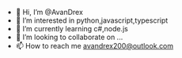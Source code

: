 - 👋 Hi, I’m @AvanDrex
- 👀 I’m interested in python,javascript,typescript
- 🌱 I’m currently learning c#,node.js
- 💞️ I’m looking to collaborate on ...
- 📫 How to reach me avandrex200@outlook.com

<!---
AvanDrex/AvanDrex is a ✨ special ✨ repository because its `README.md` (this file) appears on your GitHub profile.
You can click the Preview link to take a look at your changes.
--->
